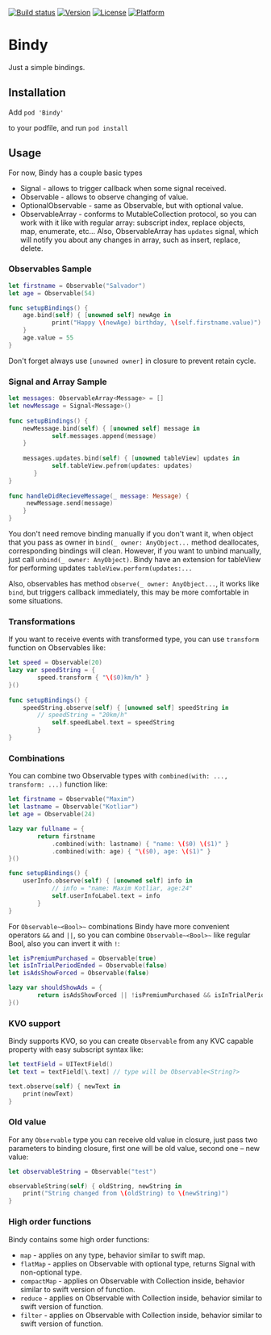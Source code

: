[![Build status][image-1]][1]
[![Version][image-2]][2]
[![License][image-3]][3]
[![Platform][image-4]][4]

# Bindy
Just a simple bindings.

## Installation

Add
`pod 'Bindy'`

to your podfile, and run
`pod install`

## Usage
For now, Bindy has a couple basic types

* Signal - allows to trigger callback when some signal received.
* Observable - allows to observe changing of value.
* OptionalObservable - same as Observable, but with optional value.
* ObservableArray - conforms to MutableCollection protocol, so you can work with it like with regular array: subscript index, replace objects, map, enumerate, etc... Also, ObservableArray has `updates` signal, which will notify you about any changes in array, such as insert, replace, delete.

### Observables Sample

```swift
let firstname = Observable("Salvador")
let age = Observable(54)

func setupBindings() {
	age.bind(self) { [unowned self] newAge in
            print("Happy \(newAge) birthday, \(self.firstname.value)")
	}
	age.value = 55
}
```

Don't forget always use `[unowned owner]` in closure to prevent retain cycle.

### Signal and Array Sample

```swift
let messages: ObservableArray<Message> = []
let newMessage = Signal<Message>()
    
func setupBindings() {
    newMessage.bind(self) { [unowned self] message in
            self.messages.append(message)
	}
	
    messages.updates.bind(self) { [unowned tableView] updates in
    	    self.tableView.pefrom(updates: updates)     
       }
}
       
func handleDidRecieveMessage(_ message: Message) {
	 newMessage.send(message)      
    }
}
```

You don't need remove binding manually if you don't want it, when object that you pass as owner in `bind(_ owner: AnyObject...` method deallocates, corresponding bindings will clean. However, if you want to unbind manually, just call `unbind(_ owner: AnyObject)`.
Bindy have an extension for tableView for performing updates `tableView.perform(updates:...`

Also, observables has method `observe(_ owner: AnyObject...`, it works like `bind`, but triggers callback immediately, this may be more comfortable in some situations.

### Transformations

If you want to receive events with transformed type, you can use `transform` function on Observables like: 

```swift
let speed = Observable(20)
lazy var speedString = {
        speed.transform { "\($0)km/h" }
}()
    
func setupBindings() {
	speedString.observe(self) { [unowned self] speedString in
	    // speedString = "20km/h"
            self.speedLabel.text = speedString
        }
}
```

### Combinations

You can combine two Observable types with `combined(with: ..., transform: ...)` function like: 

```swift
let firstname = Observable("Maxim")
let lastname = Observable("Kotliar")
let age = Observable(24)

lazy var fullname = {
        return firstname
            .combined(with: lastname) { "name: \($0) \($1)" }
            .combined(with: age) { "\($0), age: \($1)" }
}()

func setupBindings() {
	userInfo.observe(self) { [unowned self] info in
            // info = "name: Maxim Kotliar, age:24"
            self.userInfoLabel.text = info
        }
}
```

For `Observable~<Bool>~` combinations Bindy have more convenient operators `&&` and `||`, so you can combine `Observable~<Bool>~` like regular Bool, also you can invert it with `!`:

```swift
let isPremiumPurchased = Observable(true)
let isInTrialPeriodEnded = Observable(false)
let isAdsShowForced = Observable(false)

lazy var shouldShowAds = {
        return isAdsShowForced || !isPremiumPurchased && isInTrialPeriodEnded
}()
```

### KVO support

Bindy supports KVO, so you can create `Observable` from any KVC capable property with easy subscript syntax like:

```swift
let textField = UITextField()
let text = textField[\.text] // type will be Observable<String?>

text.observe(self) { newText in
	print(newText)
}
```

### Old value

For any `Observable` type you can receive old value in closure, just pass two parameters to binding closure, first one will be old value, second one – new value: 

```swift
let observableString = Observable("test")

observableString(self) { oldString, newString in
	print("String changed from \(oldString) to \(newString)")
}
```

### High order functions

Bindy contains some high order functions:
- `map` - applies on any type, behavior similar to swift map.
- `flatMap` - applies on Observable with optional type, returns Signal with non-optional type.
- `compactMap` - applies on Observable with Collection inside, behavior similar to swift version of function.
- `reduce` - applies on Observable with Collection inside, behavior similar to swift version of function.
- `filter` - applies on Observable with Collection inside, behavior similar to swift version of function.

[1]:	https://travis-ci.org/MaximKotliar/Bindy
[2]:	http://cocoapods.org/pods/Bindy
[3]:	http://cocoapods.org/pods/Bindy
[4]:	http://cocoapods.org/pods/Bindy

[image-1]:	https://img.shields.io/travis/MaximKotliar/Bindy/master.svg?style=flat-square
[image-2]:	https://img.shields.io/cocoapods/v/Bindy.svg?style=flat-square
[image-3]:	https://img.shields.io/cocoapods/l/Bindy.svg?style=flat-square
[image-4]:	https://img.shields.io/cocoapods/p/Bindy.svg?style=flat-square